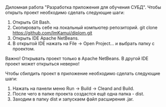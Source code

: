 Диломная работа "Разработка приложения для обучения СУБД".
Чтобы открыть проект необходимо сделать следующие шаги:
1. Открыть Git Bash.
2. Скопировать себе на локальный компьютер репозиторий. git clone https://github.com/ImKamui/diplom.git
3. Открыть IDE Apache NetBeans.
4. В открытой IDE нажать на File -> Open Project... и выбрать папку с проектом.

Важно! Открывать проект только в Apache NetBeans. В другой IDE проект может открыться неверно!

Чтобы сбилдить проект в приложение необходимо сделать следующие шаги:
1. Нажать на панели меню Run -> Build -> Cleand and Build.
2. После чего в папке проекта создастся ещё одна папка - dist.
3. Заходим в папку dist и запускаем файл расширения .jar.
